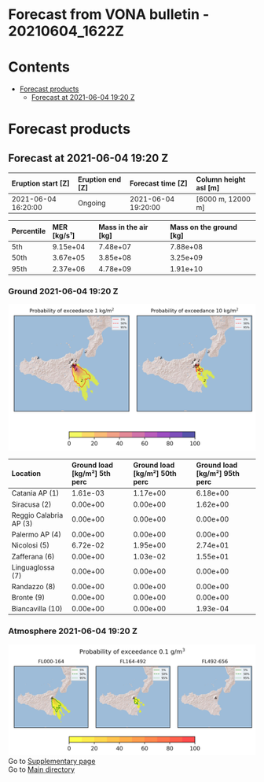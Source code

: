
Forecast from VONA bulletin - 20210604_1622Z
============================================

Contents
========

* [Forecast products](#forecast-products)
	* [Forecast at 2021-06-04 19:20 Z](#forecast-at-2021-06-04-1920-z)

# Forecast products

## Forecast at 2021-06-04 19:20 Z
  

|Eruption start [Z]|Eruption end [Z]|Forecast time [Z]|Column height asl [m]|
| :--- | :--- | :--- | :--- |
|2021-06-04 16:20:00|Ongoing|2021-06-04 19:20:00|[6000 m, 12000 m]|
  
  

|Percentile|MER [kg/s¹]|Mass in the air [kg]|Mass on the ground [kg]|
| :--- | :--- | :--- | :--- |
|5th|9.15e+04|7.48e+07|7.88e+08|
|50th|3.67e+05|3.85e+08|3.25e+09|
|95th|2.37e+06|4.78e+09|1.91e+10|
  

### Ground 2021-06-04 19:20 Z
  
![](./figures/probability_grd_2021_06_04_1920_scenario_1.png)  
  
  
  
  
  
  
  
  
  

|Location|Ground load [kg/m²] 5th perc|Ground load [kg/m²] 50th perc|Ground load [kg/m²] 95th perc|
| :--- | :--- | :--- | :--- |
|Catania AP (1)|1.61e-03|1.17e+00|6.18e+00|
|Siracusa (2)|0.00e+00|0.00e+00|1.62e+00|
|Reggio Calabria AP (3)|0.00e+00|0.00e+00|0.00e+00|
|Palermo AP (4)|0.00e+00|0.00e+00|0.00e+00|
|Nicolosi (5)|6.72e-02|1.95e+00|2.74e+01|
|Zafferana (6)|0.00e+00|1.03e-02|1.55e+01|
|Linguaglossa (7)|0.00e+00|0.00e+00|0.00e+00|
|Randazzo (8)|0.00e+00|0.00e+00|0.00e+00|
|Bronte (9)|0.00e+00|0.00e+00|0.00e+00|
|Biancavilla (10)|0.00e+00|0.00e+00|1.93e-04|
  

### Atmosphere 2021-06-04 19:20 Z
  
![](./figures/probability_air_2021_06_04_1920_scenario_1_conclev_1.png)  
Go to [Supplementary page](Supplementary_page.md)  
Go to [Main directory](https://github.com/federicapardini/Real_time_ash_forecast)